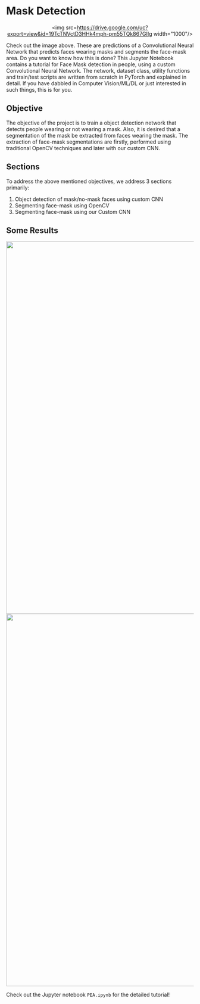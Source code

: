 # Mask Detection

<center>
  
  <img src=https://drive.google.com/uc?export=view&id=19TcTNVctD3HHk4mph-pm55TQk867GIIg width="1000"/>
</center>


Check out the image above. These are predictions of a Convolutional Neural Network that predicts faces wearing masks 
and segments the face-mask area. Do you want to know how this is done? This Jupyter Notebook contains a tutorial for 
Face Mask detection in people, using a custom Convolutional Neural Network. The network, dataset class, utility functions 
and train/test scripts are written from scratch in PyTorch and explained in detail. If you have dabbled in Computer Vision/ML/DL 
or just interested in such things, this is for you. 

## Objective
The objective of the project is to train a object detection network that detects people wearing or not wearing a mask. 
Also, it is desired that a segmentation of the mask be extracted from faces wearing the mask. The extraction of face-mask 
segmentations are firstly, performed using traditional OpenCV techniques and later with our custom CNN. 

## Sections

To address the above mentioned objectives, we address 3 sections primarily:

1.   Object detection of mask/no-mask faces using custom CNN
2.   Segmenting face-mask using OpenCV
3.   Segmenting face-mask using our Custom CNN

## Some Results
<center>
  <img src=https://drive.google.com/uc?export=view&id=19lxGkqFcUEIQVDAJtJc3R9VXpUdlbVpv width="1000"/>
</center>
<center>
  <img src=https://drive.google.com/uc?export=view&id=19mDcSjnAcIH-Nsns7vxufAgND35lbrz0 width="1000"/>
</center>

Check out the Jupyter notebook `PEA.ipynb` for the detailed tutorial!
